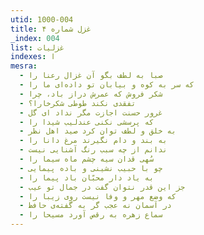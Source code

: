 ```yaml
---
utid: 1000-004
title: غزل شماره ۴
_index: 004
list: غزلیات
indexes: ا
mesra:
  - صبا به لطف بگو آن غزال رعنا را
  - که سر به کوه و بیابان تو داده‌ای ما را
  - شکر فروش که عمرش دراز باد، چرا
  - تفقدی نکند طوطی شکرخارا؟
  - غرور حسنت اجازت مگر نداد‌ ای گل
  - که پرسشی نکنی عندلیب شیدا را
  - به خلق و لطف توان کرد صید اهل نظر
  - به بند و دام نگیرند مرغ دانا را
  - ندانم از چه سبب رنگ آشنایی نیست
  - سُهی قدان سیه چشم ماه سیما را
  - چو با حبیب نشینی و باده پیمایی
  - به یاد دار محبّان باد پیما را
  - جز این قدر نتوان گفت در جمال تو عیب
  - که وضع مهر و وفا نیست روی زیبا را
  - در آسمان نه عجب گر به گفته‌ی حافظ
  - سماع زهره به رقص آورد مسیحا را
---
```

